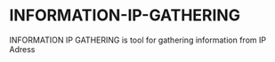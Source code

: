 # INFORMATION-IP-GATHERING
INFORMATION IP GATHERING is tool for gathering information from IP Adress
